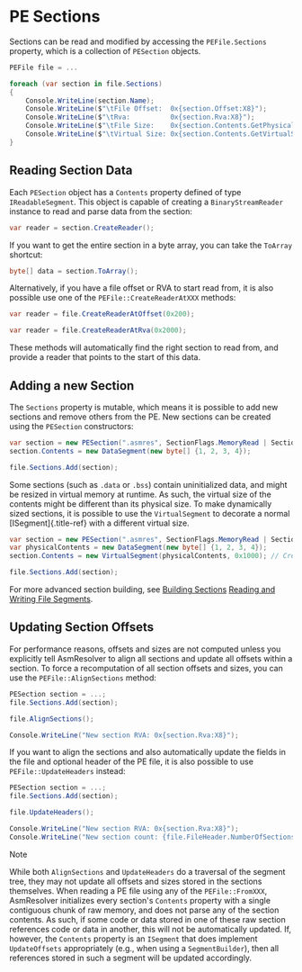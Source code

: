 # PE Sections

Sections can be read and modified by accessing the `PEFile.Sections`
property, which is a collection of `PESection` objects.

``` csharp
PEFile file = ...

foreach (var section in file.Sections)
{
    Console.WriteLine(section.Name);
    Console.WriteLine($"\tFile Offset:  0x{section.Offset:X8}");
    Console.WriteLine($"\tRva:          0x{section.Rva:X8}");
    Console.WriteLine($"\tFile Size:    0x{section.Contents.GetPhysicalSize():X8}");
    Console.WriteLine($"\tVirtual Size: 0x{section.Contents.GetVirtualSize():X8}");
}
```

## Reading Section Data

Each `PESection` object has a `Contents` property defined of type
`IReadableSegment`. This object is capable of creating a
`BinaryStreamReader` instance to read and parse data from the section:

``` csharp
var reader = section.CreateReader();
```

If you want to get the entire section in a byte array, you can take the
`ToArray` shortcut:

``` csharp
byte[] data = section.ToArray();
```

Alternatively, if you have a file offset or RVA to start read from, it
is also possible use one of the `PEFile::CreateReaderAtXXX` methods:

``` csharp
var reader = file.CreateReaderAtOffset(0x200);
```

``` csharp
var reader = file.CreateReaderAtRva(0x2000);
```

These methods will automatically find the right section to read from,
and provide a reader that points to the start of this data.

## Adding a new Section

The `Sections` property is mutable, which means it is possible to add
new sections and remove others from the PE. New sections can be created
using the `PESection` constructors:

``` csharp
var section = new PESection(".asmres", SectionFlags.MemoryRead | SectionFlags.ContentInitializedData);
section.Contents = new DataSegment(new byte[] {1, 2, 3, 4});

file.Sections.Add(section);
```

Some sections (such as `.data` or `.bss`) contain uninitialized data,
and might be resized in virtual memory at runtime. As such, the virtual
size of the contents might be different than its physical size. To make
dynamically sized sections, it is possible to use the `VirtualSegment`
to decorate a normal [ISegment]{.title-ref} with a different virtual
size.

``` csharp
var section = new PESection(".asmres", SectionFlags.MemoryRead | SectionFlags.ContentUninitializedData);
var physicalContents = new DataSegment(new byte[] {1, 2, 3, 4});
section.Contents = new VirtualSegment(physicalContents, 0x1000); // Create a new segment with a virtual size of 0x1000 bytes.

file.Sections.Add(section);
```

For more advanced section building, see
[Building Sections](/articles/peimage/pe-building.html#building-sections)
[Reading and Writing File Segments](../core/segments.md).

## Updating Section Offsets

For performance reasons, offsets and sizes are not computed unless you
explicitly tell AsmResolver to align all sections and update all offsets
within a section. To force a recomputation of all section offsets and
sizes, you can use the `PEFile::AlignSections` method:

``` csharp
PESection section = ...;    
file.Sections.Add(section);

file.AlignSections();

Console.WriteLine("New section RVA: 0x{section.Rva:X8}");
```

If you want to align the sections and also automatically update the
fields in the file and optional header of the PE file, it is also
possible to use `PEFile::UpdateHeaders` instead:

``` csharp
PESection section = ...;    
file.Sections.Add(section);

file.UpdateHeaders();

Console.WriteLine("New section RVA: 0x{section.Rva:X8}");
Console.WriteLine("New section count: {file.FileHeader.NumberOfSections}");
```

> [!NOTE]
> While both `AlignSections` and `UpdateHeaders` do a traversal of the
> segment tree, they may not update all offsets and sizes stored in the
> sections themselves. When reading a PE file using any of the
> `PEFile::FromXXX`, AsmResolver initializes every section\'s `Contents`
> property with a single contiguous chunk of raw memory, and does not
> parse any of the section contents. As such, if some code or data stored
> in one of these raw section references code or data in another, this
> will not be automatically updated. If, however, the `Contents` property
> is an `ISegment` that does implement `UpdateOffsets` appropriately
> (e.g., when using a `SegmentBuilder`), then all references stored in
> such a segment will be updated accordingly.